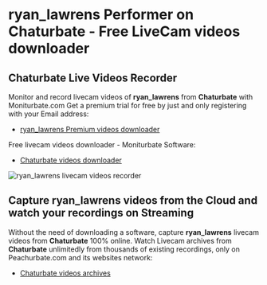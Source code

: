 # ryan_lawrens Performer on Chaturbate - Free LiveCam videos downloader

## Chaturbate Live Videos Recorder

Monitor and record livecam videos of **ryan_lawrens** from **Chaturbate** with Moniturbate.com
Get a premium trial for free by just and only registering with your Email address:
* [ryan_lawrens Premium videos downloader](https://moniturbate.com/request-demo-licence-key.html)

Free livecam videos downloader - Moniturbate Software:
* [Chaturbate videos downloader](https://moniturbate.com/moniturbate-download-software.html)

![ryan_lawrens livecam videos recorder](https://peachurnet.com/templates/moniturbate-software.png)


## Capture ryan_lawrens videos from the Cloud and watch your recordings on Streaming

Without the need of downloading a software, capture **ryan_lawrens** livecam videos from **Chaturbate** 100% online.
Watch Livecam archives from **Chaturbate** unlimitedly from thousands of existing recordings, only on Peachurbate.com and its websites network:
* [Chaturbate videos archives](https://peachurnet.com/)